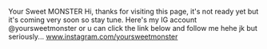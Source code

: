 Your Sweet MONSTER
Hi, thanks for visiting this page, it's not ready yet but it's coming very soon so stay tune.
Here's my IG account @yoursweetmonster or u can click the link below and follow me hehe jk but seriously...
www.instagram.com/yoursweetmonster
